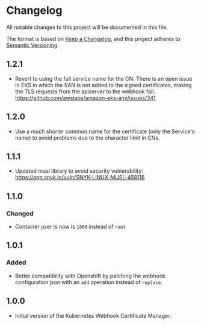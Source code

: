 # Changelog
All notable changes to this project will be documented in this file.

The format is based on [Keep a Changelog](https://keepachangelog.com/en/1.0.0/),
and this project adheres to [Semantic Versioning](https://semver.org/spec/v2.0.0.html).

## 1.2.1
- Revert to using the full service name for the CN. There is an open issue in 
  EKS in which the SAN is not added to the signed certificates, making the 
  TLS requests from the apiserver to the webhook fail.
  https://github.com/awslabs/amazon-eks-ami/issues/341

## 1.2.0

- Use a much shorter common name for the certificate (only the Service's name)
  to avoid problems due to the character limit in CNs.

## 1.1.1

- Updated musl library to avoid security vulnerability: https://app.snyk.io/vuln/SNYK-LINUX-MUSL-458116

## 1.1.0

### Changed

- Container user is now is `1000` instead of `root`

## 1.0.1

### Added

- Better compatibility with Openshift by patching the webhook configuration json with an `add` operation instead of `replace`.

## 1.0.0
- Initial version of the Kubernetes Webhook Certificate Manager.
